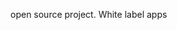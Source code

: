 open source project. White label apps

<!-- Welcome to PureHarmony platform based on Oniro
PureHarmony hosts the code and repositories for add-ons and enhancements to the OpenHarmony project. These enhancements are part of the base OS, Oniro Project, an open-source, vendor-neutral operating system managed by the Eclipse Foundation.

Objective of the Project
The goal of this project is to build upon Oniro-OpenHarmony, extending it with additional functionalities tailored for global markets. OpenHarmony-Oniro, HarmonyOS as a open source community and commercial bridge for industry.

**Here are some ideas to get you started:**

🙋‍♀️ A short introduction - what is your organization all about?
🌈 Contribution guidelines - how can the community get involved?
👩‍💻 Useful resources - where can the community find your docs? Is there anything else the community should know?
🍿 Fun facts - what does your team eat for breakfast?
🧙 Remember, you can do mighty things with the power of [Markdown](https://docs.github.com/github/writing-on-github/getting-started-with-writing-and-formatting-on-github/basic-writing-and-formatting-syntax)
-->
